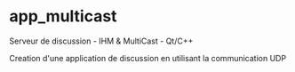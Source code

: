 # app_multicast
Serveur de discussion - IHM  &amp; MultiCast - Qt/C++




Creation d'une application de discussion en utilisant la communication UDP 
